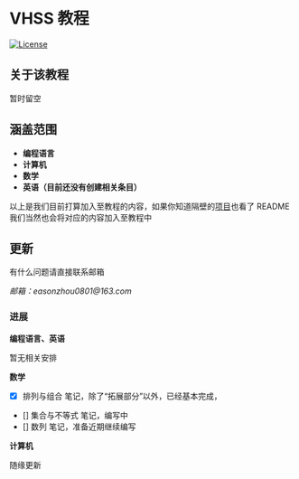 # **VHSS 教程**

[![License](https://img.shields.io/npm/l/vuepress-theme-hope.svg?style=for-the-badge)](https://github.com/vuepress-theme-hope/vuepress-theme-hope/blob/main/LICENSE)

## **关于该教程**

暂时留空

## **涵盖范围**

- **编程语言**
- **计算机**
- **数学**
- **英语（目前还没有创建相关条目）**

以上是我们目前打算加入至教程的内容，如果你知道隔壁的[项目](https://github.com/VHS-Survival-Manual/VHSS-Manual)也看了 README 我们当然也会将对应的内容加入至教程中

## **更新**

有什么问题请直接联系邮箱

_邮箱：easonzhou0801@163.com_

### **进展**

**编程语言、英语**

暂无相关安排

**数学**

- [x] 排列与组合 笔记，除了“拓展部分”以外，已经基本完成，
- [] 集合与不等式 笔记，编写中
- [] 数列 笔记，准备近期继续编写

**计算机**

随缘更新

